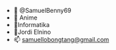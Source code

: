 - 👋 @SamuelBenny69
- 👀 Anime
- 🌱Informatika
- 💞️Jordi Elnino
- 📫 samuellobongtang@gmail.com

<!---
SamuelBenny69/SamuelBenny69 is a ✨ special ✨ repository because its `README.md` (this file) appears on your GitHub profile.
You can click the Preview link to take a look at your changes.
--->
